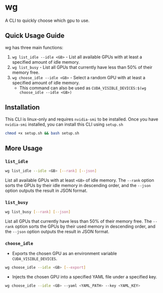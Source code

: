 # wg

A CLI to quickly choose which gpu to use.

## Quick Usage Guide

wg has three main functions:

1. `wg list_idle --idle <GB>` - List all available GPUs with at least a specified amount of idle memory.
2. `wg list_busy` - List all GPUs that currently have less than 50% of their memory free.
3. `wg choose_idle --idle <GB>` - Select a random GPU with at least a specified amount of idle memory.
   - This command can also be used as `CUDA_VISIBLE_DEVICES:$(wg choose_idle --idle <GB>)`

## Installation

This CLI is linux-only and requires `nvidia-smi` to be installed. Once you have `nvidia-smi` installed, you can install this CLI using `setup.sh`

```bash
chmod +x setup.sh && bash setup.sh
```

## More Usage

### `list_idle`

```bash
wg list_idle --idle <GB> [--rank] [--json]
```

List all available GPUs with at least `<GB>` of idle memory. The `--rank` option sorts the GPUs by their idle memory in descending order, and the `--json` option outputs the result in JSON format.

### `list_busy`

```bash
wg list_busy [--rank] [--json]
```

List all GPUs that currently have less than 50% of their memory free. The `--rank` option sorts the GPUs by their used memory in descending order, and the `--json` option outputs the result in JSON format.

### `choose_idle`

- Exports the chosen GPU as an environment variable `CUDA_VISIBLE_DEVICES`.

```bash
wg choose_idle --idle <GB> [--export]
```

- Injects the chosen GPU into a specified YAML file under a specified key.

```bash
wg choose_idle --idle <GB> --yaml <YAML_PATH> --key <YAML_KEY>
```

